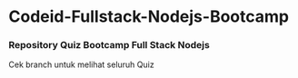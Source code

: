 # Codeid-Fullstack-Nodejs-Bootcamp
### Repository Quiz Bootcamp Full Stack Nodejs
Cek branch untuk melihat seluruh Quiz
